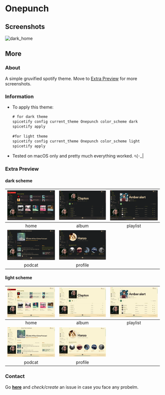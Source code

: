 # Onepunch

## Screenshots

![dark_home](./screenshots/display.gif)

## More

### About

A simple gruvified spotify theme. Move to [Extra Preview](#extra-preview) for more screenshots.

### Information

- To apply this theme:

  ```shell
  # for dark theme
  spicetify config current_theme Onepunch color_scheme dark
  spicetify apply

  #for light theme
  spicetify config current_theme Onepunch color_scheme light
  spicetify apply

  ```

- Tested on macOS only and pretty much everything worked. ﾍ(･\_|

### Extra Preview

#### dark scheme

|   ![dark_home](./screenshots/dark_home.png)   |   ![dark_album](./screenshots/dark_album.png)   | ![dark_playlist](./screenshots/dark_playlist.png) |
| :-------------------------------------------: | :---------------------------------------------: | :-----------------------------------------------: |
|                     home                      |                      album                      |                     playlist                      |
| ![dark_podcast](screenshots/dark_podcast.png) | ![dark_profile](./screenshots/dark_profile.png) |
|                    podcat                     |                     profile                     |

#### light scheme

|   ![light_home](./screenshots/light_home.png)   |   ![light_album](./screenshots/light_album.png)   | ![light_playlist](./screenshots/light_playlist.png) |
| :---------------------------------------------: | :-----------------------------------------------: | :-------------------------------------------------: |
|                      home                       |                       album                       |                      playlist                       |
| ![light_podcast](screenshots/light_podcast.png) | ![light_profile](./screenshots/light_profile.png) |
|                     podcat                      |                      profile                      |

### Contact

Go **[here](https://github.com/okarin001/Onepunch/issues)** and _check/create_ an issue in case you face any probelm.
